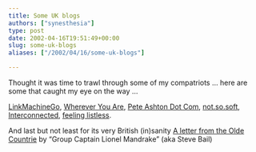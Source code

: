 ```yaml
---
title: Some UK blogs
authors: ["synesthesia"]
type: post
date: 2002-04-16T19:51:49+00:00
slug: some-uk-blogs 
aliases: ["/2002/04/16/some-uk-blogs"]

---
```

Thought it was time to trawl through some of my compatriots &#8230; here are some that caught my eye on the way &#8230;
  
<a href="https://www.timemachinego.com/linkmachinego/" target="_blank">LinkMachineGo</a>, <a href="https://www.whereveryouare.org/weblog/"  target="_blank">Wherever You Are</a>, <a href="https://peteashton.com/" target="_blank">Pete Ashton Dot Com</a>, <a href="https://www.notsosoft.com/blog/"  target="_blank">not.so.soft</a>, [Interconnected][1], <a href="https://feelinglistless.blogspot.com/"   target="_blank">feeling listless</a>.
  
And last but not least for its very British (in)sanity <a href="https://lionelmandrake.blogspot.com/" target="_blank">A letter from the Olde Countrie</a> by &#8220;Group Captain Lionel Mandrake&#8221; (aka Steve Bail)

 [1]: https://interconnected.org/home/
